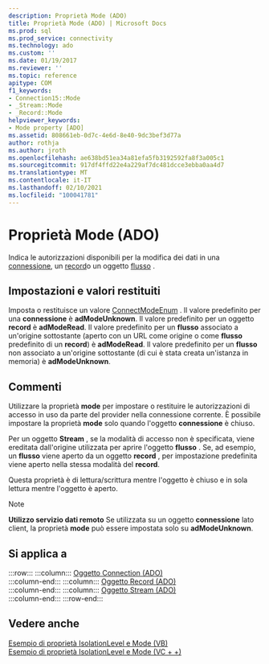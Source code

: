 ```yaml
---
description: Proprietà Mode (ADO)
title: Proprietà Mode (ADO) | Microsoft Docs
ms.prod: sql
ms.prod_service: connectivity
ms.technology: ado
ms.custom: ''
ms.date: 01/19/2017
ms.reviewer: ''
ms.topic: reference
apitype: COM
f1_keywords:
- Connection15::Mode
- _Stream::Mode
- _Record::Mode
helpviewer_keywords:
- Mode property [ADO]
ms.assetid: 808661eb-0d7c-4e6d-8e40-9dc3bef3d77a
author: rothja
ms.author: jroth
ms.openlocfilehash: ae638bd51ea34a81efa5fb3192592fa8f3a005c1
ms.sourcegitcommit: 917df4ffd22e4a229af7dc481dcce3ebba0aa4d7
ms.translationtype: MT
ms.contentlocale: it-IT
ms.lasthandoff: 02/10/2021
ms.locfileid: "100041781"
---
```

# <a name="mode-property-ado"></a>Proprietà Mode (ADO)
Indica le autorizzazioni disponibili per la modifica dei dati in una [connessione](./connection-object-ado.md), un [record](./record-object-ado.md)o un oggetto [flusso](./stream-object-ado.md) .  
  
## <a name="settings-and-return-values"></a>Impostazioni e valori restituiti  
 Imposta o restituisce un valore [ConnectModeEnum](./connectmodeenum.md) . Il valore predefinito per una **connessione** è **adModeUnknown**. Il valore predefinito per un oggetto **record** è **adModeRead**. Il valore predefinito per un **flusso** associato a un'origine sottostante (aperto con un URL come origine o come **flusso** predefinito di un **record**) è **adModeRead**. Il valore predefinito per un **flusso** non associato a un'origine sottostante (di cui è stata creata un'istanza in memoria) è **adModeUnknown**.  
  
## <a name="remarks"></a>Commenti  
 Utilizzare la proprietà **mode** per impostare o restituire le autorizzazioni di accesso in uso da parte del provider nella connessione corrente. È possibile impostare la proprietà **mode** solo quando l'oggetto **connessione** è chiuso.  
  
 Per un oggetto **Stream** , se la modalità di accesso non è specificata, viene ereditata dall'origine utilizzata per aprire l'oggetto **flusso** . Se, ad esempio, un **flusso** viene aperto da un oggetto **record** , per impostazione predefinita viene aperto nella stessa modalità del **record**.  
  
 Questa proprietà è di lettura/scrittura mentre l'oggetto è chiuso e in sola lettura mentre l'oggetto è aperto.  
  
> [!NOTE]
>  **Utilizzo servizio dati remoto** Se utilizzata su un oggetto **connessione** lato client, la proprietà **mode** può essere impostata solo su **adModeUnknown**.  
  
## <a name="applies-to"></a>Si applica a  

:::row:::
    :::column:::
        [Oggetto Connection (ADO)](./connection-object-ado.md)  
    :::column-end:::
    :::column:::
        [Oggetto Record (ADO)](./record-object-ado.md)  
    :::column-end:::
    :::column:::
        [Oggetto Stream (ADO)](./stream-object-ado.md)  
    :::column-end:::
:::row-end:::

## <a name="see-also"></a>Vedere anche  
 [Esempio di proprietà IsolationLevel e Mode (VB)](./isolationlevel-and-mode-properties-example-vb.md)   
 [Esempio di proprietà IsolationLevel e Mode (VC + +)](./isolationlevel-and-mode-properties-example-vc.md)